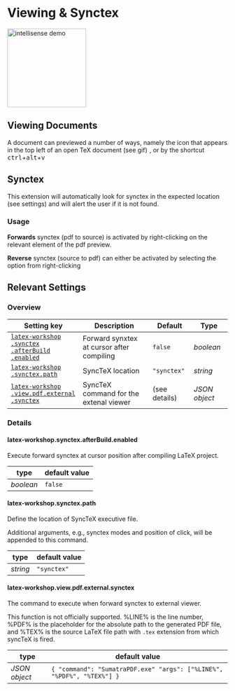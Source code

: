 # Viewing & Synctex

<img src="https://raw.githubusercontent.com/James-Yu/LaTeX-Workshop/master/demo_media/synctex.gif" alt="intellisense demo" height="180px">

## Viewing Documents

A document can previewed a number of ways, namely the icon that appears in the top left of an open TeX document (see gif) <img src="https://raw.githubusercontent.com/James-Yu/LaTeX-Workshop/master/icons/view-pdf-light.svg" height="1em">, or by the shortcut <kbd>ctrl</kbd>+<kbd>alt</kbd>+<kbd>v</kbd>

## Synctex

This extension will automatically look for synctex in the expected location (see settings) and will alert the user if it is not found.

### Usage

**Forwards** synctex (pdf to source) is activated by right-clicking on the relevant element of the pdf preview.

**Reverse** synctex (source to pdf) can either be activated by selecting the option from right-clicking

## Relevant Settings

### Overview

| Setting key                                                                                  | Description                               | Default       | Type          |
| -------------------------------------------------------------------------------------------- | ----------------------------------------- | ------------- | ------------- |
| [`latex-workshop​.synctex​.afterBuild​.enabled`](#latex-workshop.synctex.afterBuild.enabled) | Forward synxtex at cursor after compiling | `false`       | _boolean_     |
| [`latex-workshop​.synctex​.path`](#latex-workshop.synctex.path)                              | SyncTeX location                          | `"synctex"`   | _string_      |
| [`latex-workshop​.view.pdf​.external​.synctex`](#latex-workshop.view.pdf.external.synctex)   | SyncTeX command for the extenal viewer    | (see details) | _JSON object_ |  |  |

### Details

#### latex-workshop.synctex.afterBuild.enabled

Execute forward synctex at cursor position after compiling LaTeX project.

| type      | default value |
| --------- | ------------- |
| _boolean_ | `false`       |

#### latex-workshop.synctex.path

Define the location of SyncTeX executive file.

Additional arguments, e.g., synctex modes and position of click, will be appended to this command.

| type     | default value |
| -------- | ------------- |
| _string_ | `"synctex"`   |

#### latex-workshop.view.pdf.external.synctex

The command to execute when forward synctex to external viewer.

This function is not officially supported. %LINE% is the line number, %PDF% is the placeholder for the absolute path to the generated PDF file, and %TEX% is the source LaTeX file path with `.tex` extension from which syncTeX is fired.

| type          | default value                                                          |
| ------------- | ---------------------------------------------------------------------- |
| _JSON object_ | `{ "command": "SumatraPDF.exe" "args": ["%LINE%", "%PDF%", "%TEX%"] }` |
